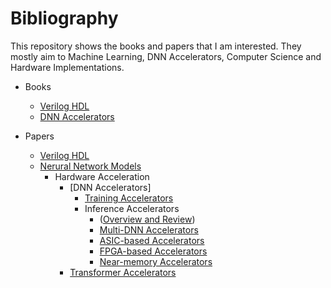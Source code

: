 # Bibliography
This repository shows the books and papers that I am interested.
They mostly aim to Machine Learning, DNN Accelerators, Computer Science and Hardware Implementations.


* Books
    * [Verilog HDL](https://github.com/nietzhuang/Bibliography/blob/main/Books/Verilog%20HDL.md)
    * [DNN Accelerators](https://github.com/nietzhuang/Bibliography/blob/main/Books/DNN%20Accelerators.md)

* Papers
   * [Verilog HDL](https://github.com/nietzhuang/Bibliography/blob/main/Papers/Verilog%20HDL.md)
   * [Nerural Network Models](https://github.com/nietzhuang/Bibliography/blob/main/Papers/Neural%20Network%20Models/Neural_network_models.md)
       * Hardware Acceleration           
          * [DNN Accelerators]
             * [Training Accelerators](https://github.com/nietzhuang/Bibliography/blob/main/Papers/Hardware%20Acceleration/DNN%20Accelerators/Training_accelerators.md)
             * Inference Accelerators
                 * ([Overview and Review](https://github.com/nietzhuang/Bibliography/blob/main/Papers/Deep%20Neural%20Networks/Machine%20Learning%20Hardware%20Design/Overview%20and%20review.md))
                 * [Multi-DNN Accelerators](https://github.com/nietzhuang/Bibliography/blob/main/Papers/Hardware%20Acceleration/DNN%20Accelerators/Multi-DNN%20Accelerators.md)
                 * [ASIC-based Accelerators](https://github.com/nietzhuang/Bibliography/blob/main/Papers/Hardware%20Acceleration/DNN%20Accelerators/ASIC-based_accelerators.md)              
                 * [FPGA-based Accelerators](https://github.com/nietzhuang/Bibliography/blob/main/Papers/Hardware%20Acceleration/DNN%20Accelerators/FPGA-based_acceleators.md)
                 * [Near-memory Accelerators](https://github.com/nietzhuang/Bibliography/blob/main/Papers/Hardware%20Acceleration/DNN%20Accelerators/Near-memory_accelerators.md)
          * [Transformer Accelerators](https://github.com/nietzhuang/Bibliography/blob/main/Papers/Hardware%20Acceleration/Transformer%20Accelerators/Transformer_accelerators.md)

